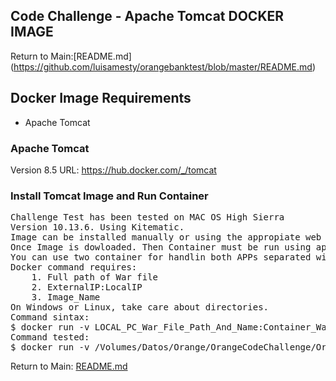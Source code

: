 ## Code Challenge - Apache Tomcat DOCKER IMAGE
Return to Main:[README.md] (https://github.com/luisamesty/orangebanktest/blob/master/README.md)
## Docker Image Requirements
- Apache Tomcat
### Apache Tomcat
Version 8.5 
URL: https://hub.docker.com/_/tomcat
### Install Tomcat Image and Run Container
<pre>
Challenge Test has been tested on MAC OS High Sierra
Version 10.13.6. Using Kitematic.
Image can be installed manually or using the appropiate web or desktop application.
Once Image is dowloaded. Then Container must be run using appropiate parameters.
You can use two container for handlin both APPs separated with different IP.
Docker command requires:
    1. Full path of War file
    2. ExternalIP:LocalIP
    3. Image_Name
On Windows or Linux, take care about directories. 
Command sintax:
$ docker run -v LOCAL_PC_War_File_Path_And_Name:Container_War_Path_And_Name -it -p  ExternalIP:LocalIP  Image_Name
Command tested:
$ docker run -v /Volumes/Datos/Orange/OrangeCodeChallenge/OrangeBookApp/target/OrangeBookApp-0.0.1-SNAPSHOT.war:/usr/local/tomcat/webapps/myapp.war -it -p 32780:8080 tomcat
</pre>
Return to Main: [README.md](https://github.com/luisamesty/orangebanktest/blob/master/README.md)
